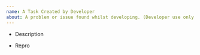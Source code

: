 ```yaml
---
name: A Task Created by Developer
about: A problem or issue found whilst developing. (Developer use only!)
---
```


- Description

- Repro
